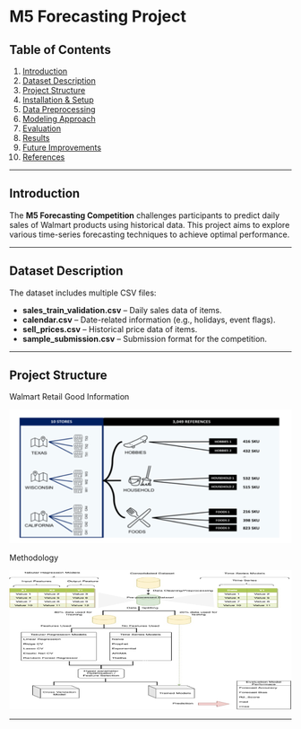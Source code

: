 # M5 Forecasting Project

## Table of Contents
1. [Introduction](#introduction)
2. [Dataset Description](#dataset-description)
3. [Project Structure](#project-structure)
4. [Installation & Setup](#installation--setup)
5. [Data Preprocessing](#data-preprocessing)
6. [Modeling Approach](#modeling-approach)
7. [Evaluation](#evaluation)
8. [Results](#results)
9. [Future Improvements](#future-improvements)
10. [References](#references)

---

## Introduction
The **M5 Forecasting Competition** challenges participants to predict daily sales of Walmart products using historical data. This project aims to explore various time-series forecasting techniques to achieve optimal performance.

---

## Dataset Description
The dataset includes multiple CSV files:

- **sales_train_validation.csv** – Daily sales data of items.
- **calendar.csv** – Date-related information (e.g., holidays, event flags).
- **sell_prices.csv** – Historical price data of items.
- **sample_submission.csv** – Submission format for the competition.

---

## Project Structure

Walmart Retail Good Information

![alt text](image-1.png)


Methodology

![alt text](image.png)

---